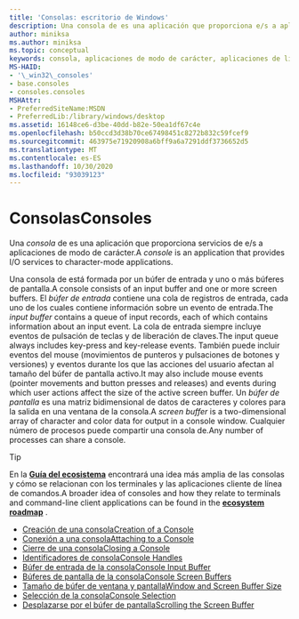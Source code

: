 ```yaml
---
title: 'Consolas: escritorio de Windows'
description: Una consola de es una aplicación que proporciona e/s a aplicaciones de línea de comandos.
author: miniksa
ms.author: miniksa
ms.topic: conceptual
keywords: consola, aplicaciones de modo de carácter, aplicaciones de línea de comandos, aplicaciones de terminal, API de consola
MS-HAID:
- '\_win32\_consoles'
- base.consoles
- consoles.consoles
MSHAttr:
- PreferredSiteName:MSDN
- PreferredLib:/library/windows/desktop
ms.assetid: 16148ce6-d3be-40dd-b82e-50ea1df67c4e
ms.openlocfilehash: b50ccd3d38b70ce67498451c8272b832c59fcef9
ms.sourcegitcommit: 463975e71920908a6bff9a6a7291ddf3736652d5
ms.translationtype: MT
ms.contentlocale: es-ES
ms.lasthandoff: 10/30/2020
ms.locfileid: "93039123"
---
```

# <a name="consoles"></a><span data-ttu-id="12e34-104">Consolas</span><span class="sxs-lookup"><span data-stu-id="12e34-104">Consoles</span></span>

<span data-ttu-id="12e34-105">Una *consola* de es una aplicación que proporciona servicios de e/s a aplicaciones de modo de carácter.</span><span class="sxs-lookup"><span data-stu-id="12e34-105">A *console* is an application that provides I/O services to character-mode applications.</span></span>

<span data-ttu-id="12e34-106">Una consola de está formada por un búfer de entrada y uno o más búferes de pantalla.</span><span class="sxs-lookup"><span data-stu-id="12e34-106">A console consists of an input buffer and one or more screen buffers.</span></span> <span data-ttu-id="12e34-107">El *búfer de entrada* contiene una cola de registros de entrada, cada uno de los cuales contiene información sobre un evento de entrada.</span><span class="sxs-lookup"><span data-stu-id="12e34-107">The *input buffer* contains a queue of input records, each of which contains information about an input event.</span></span> <span data-ttu-id="12e34-108">La cola de entrada siempre incluye eventos de pulsación de teclas y de liberación de claves.</span><span class="sxs-lookup"><span data-stu-id="12e34-108">The input queue always includes key-press and key-release events.</span></span> <span data-ttu-id="12e34-109">También puede incluir eventos del mouse (movimientos de punteros y pulsaciones de botones y versiones) y eventos durante los que las acciones del usuario afectan al tamaño del búfer de pantalla activo.</span><span class="sxs-lookup"><span data-stu-id="12e34-109">It may also include mouse events (pointer movements and button presses and releases) and events during which user actions affect the size of the active screen buffer.</span></span> <span data-ttu-id="12e34-110">Un *búfer de pantalla* es una matriz bidimensional de datos de caracteres y colores para la salida en una ventana de la consola.</span><span class="sxs-lookup"><span data-stu-id="12e34-110">A *screen buffer* is a two-dimensional array of character and color data for output in a console window.</span></span> <span data-ttu-id="12e34-111">Cualquier número de procesos puede compartir una consola de.</span><span class="sxs-lookup"><span data-stu-id="12e34-111">Any number of processes can share a console.</span></span>

> [!TIP]
><span data-ttu-id="12e34-112">En la **[Guía del ecosistema](ecosystem-roadmap.md)** encontrará una idea más amplia de las consolas y cómo se relacionan con los terminales y las aplicaciones cliente de línea de comandos.</span><span class="sxs-lookup"><span data-stu-id="12e34-112">A broader idea of consoles and how they relate to terminals and command-line client applications can be found in the **[ecosystem roadmap](ecosystem-roadmap.md)** .</span></span>

- [<span data-ttu-id="12e34-113">Creación de una consola</span><span class="sxs-lookup"><span data-stu-id="12e34-113">Creation of a Console</span></span>](creation-of-a-console.md)
- [<span data-ttu-id="12e34-114">Conexión a una consola</span><span class="sxs-lookup"><span data-stu-id="12e34-114">Attaching to a Console</span></span>](attaching-to-a-console.md)
- [<span data-ttu-id="12e34-115">Cierre de una consola</span><span class="sxs-lookup"><span data-stu-id="12e34-115">Closing a Console</span></span>](closing-a-console.md)
- [<span data-ttu-id="12e34-116">Identificadores de consola</span><span class="sxs-lookup"><span data-stu-id="12e34-116">Console Handles</span></span>](console-handles.md)
- [<span data-ttu-id="12e34-117">Búfer de entrada de la consola</span><span class="sxs-lookup"><span data-stu-id="12e34-117">Console Input Buffer</span></span>](console-input-buffer.md)
- [<span data-ttu-id="12e34-118">Búferes de pantalla de la consola</span><span class="sxs-lookup"><span data-stu-id="12e34-118">Console Screen Buffers</span></span>](console-screen-buffers.md)
- [<span data-ttu-id="12e34-119">Tamaño de búfer de ventana y pantalla</span><span class="sxs-lookup"><span data-stu-id="12e34-119">Window and Screen Buffer Size</span></span>](window-and-screen-buffer-size.md)
- [<span data-ttu-id="12e34-120">Selección de la consola</span><span class="sxs-lookup"><span data-stu-id="12e34-120">Console Selection</span></span>](console-selection.md)
- [<span data-ttu-id="12e34-121">Desplazarse por el búfer de pantalla</span><span class="sxs-lookup"><span data-stu-id="12e34-121">Scrolling the Screen Buffer</span></span>](scrolling-the-screen-buffer.md)
